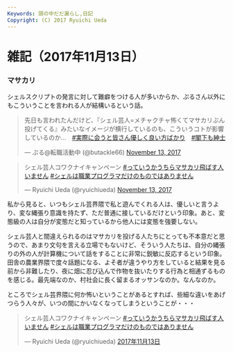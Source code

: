 ```yaml
---
Keywords: 頭の中だだ漏らし,日記
Copyright: (C) 2017 Ryuichi Ueda
---
```


# 雑記（2017年11月13日）

### マサカリ

シェルスクリプトの発言に対して難癖をつける人が多いからか、ぷるさん以外にもこういうことを言われる人が結構いるという話。

<blockquote class="twitter-tweet" data-partner="tweetdeck"><p lang="ja" dir="ltr">先日も言われたんだけど、『シェル芸人=メチャクチャ怖くてマサカリぶん投げてくる』みたいなイメージが横行しているのも、こういうコトが影響しているのか…　<a href="https://twitter.com/hashtag/%E5%AE%9F%E9%9A%9B%E3%81%AB%E4%BC%9A%E3%81%86%E3%81%A8%E7%9A%86%E3%81%95%E3%82%93%E5%84%AA%E3%81%97%E3%81%8F%E8%89%AF%E3%81%84%E6%96%B9%E3%81%B0%E3%81%8B%E3%82%8A?src=hash&amp;ref_src=twsrc%5Etfw">#実際に会うと皆さん優しく良い方ばかり</a>　<a href="https://twitter.com/hashtag/%E9%96%A3%E4%B8%8B%E3%82%82%E7%B4%B3%E5%A3%AB?src=hash&amp;ref_src=twsrc%5Etfw">#閣下も紳士</a></p>&mdash; ぷる@転職活動中 (@butackle66) <a href="https://twitter.com/butackle66/status/929888780860846081?ref_src=twsrc%5Etfw">November 13, 2017</a></blockquote>
<script async src="https://platform.twitter.com/widgets.js" charset="utf-8"></script>


<blockquote class="twitter-tweet" data-partner="tweetdeck"><p lang="ja" dir="ltr">シェル芸人コワクナイキャンペーン <a href="https://twitter.com/hashtag/%E3%81%A3%E3%81%A6%E3%81%84%E3%81%86%E3%81%8B%E3%81%86%E3%81%A1%E3%82%89%E3%83%9E%E3%82%B5%E3%82%AB%E3%83%AA%E9%A3%9B%E3%81%B0%E3%81%99%E4%BA%BA%E3%81%84%E3%81%BE%E3%81%9B%E3%82%93?src=hash&amp;ref_src=twsrc%5Etfw">#っていうかうちらマサカリ飛ばす人いません</a> <a href="https://twitter.com/hashtag/%E3%82%B7%E3%82%A7%E3%83%AB%E3%81%AF%E8%81%B7%E6%A5%AD%E3%83%97%E3%83%AD%E3%82%B0%E3%83%A9%E3%83%9E%E3%81%A0%E3%81%91%E3%81%AE%E3%82%82%E3%81%AE%E3%81%A7%E3%81%AF%E3%81%82%E3%82%8A%E3%81%BE%E3%81%9B%E3%82%93?src=hash&amp;ref_src=twsrc%5Etfw">#シェルは職業プログラマだけのものではありません</a></p>&mdash; Ryuichi Ueda (@ryuichiueda) <a href="https://twitter.com/ryuichiueda/status/929902984456048640?ref_src=twsrc%5Etfw">November 13, 2017</a></blockquote>
<script async src="https://platform.twitter.com/widgets.js" charset="utf-8"></script>

私から見ると、いつもシェル芸界隈で私と遊んでくれる人は、優しいと言うより、変な縄張り意識を持たず、ただ普通に接しているだけという印象。あと、変態級の人は自分が変態だと知っているから他人には変態を強要しない。

シェル芸人と間違えられるのはマサカリを投げる人たちにとっても不本意だと思うので、あまり文句を言える立場でもないけど、そういう人たちは、自分の縄張りの外の人が計算機について話をすることに非常に鋭敏に反応するという印象。田舎の農業界隈で度々話題になる、よそ者が違うやり方をしていると結果を見る前から非難したり、夜に畑に忍び込んで作物を抜いたりする行為と相通ずるものを感じる。最先端なのか、村社会に長く留まるオッサンなのか。なんなのか。

ところでシェル芸界隈に何か怖いということがあるとすれば、些細な違いをあげつらう人々が、いつの間にかいなくなってしまうということが・・・

<blockquote class="twitter-tweet" data-lang="ja"><p lang="ja" dir="ltr">シェル芸人コワクナイキャンペーン <a href="https://twitter.com/hashtag/%E3%81%A3%E3%81%A6%E3%81%84%E3%81%86%E3%81%8B%E3%81%86%E3%81%A1%E3%82%89%E3%83%9E%E3%82%B5%E3%82%AB%E3%83%AA%E9%A3%9B%E3%81%B0%E3%81%99%E4%BA%BA%E3%81%84%E3%81%BE%E3%81%9B%E3%82%93?src=hash&amp;ref_src=twsrc%5Etfw">#っていうかうちらマサカリ飛ばす人いません</a> <a href="https://twitter.com/hashtag/%E3%82%B7%E3%82%A7%E3%83%AB%E3%81%AF%E8%81%B7%E6%A5%AD%E3%83%97%E3%83%AD%E3%82%B0%E3%83%A9%E3%83%9E%E3%81%A0%E3%81%91%E3%81%AE%E3%82%82%E3%81%AE%E3%81%A7%E3%81%AF%E3%81%82%E3%82%8A%E3%81%BE%E3%81%9B%E3%82%93?src=hash&amp;ref_src=twsrc%5Etfw">#シェルは職業プログラマだけのものではありません</a></p>&mdash; Ryuichi Ueda (@ryuichiueda) <a href="https://twitter.com/ryuichiueda/status/929902984456048640?ref_src=twsrc%5Etfw">2017年11月13日</a></blockquote>
<script async src="https://platform.twitter.com/widgets.js" charset="utf-8"></script>

